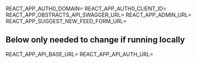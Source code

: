 REACT_APP_AUTH0_DOMAIN=
REACT_APP_AUTH0_CLIENT_ID=
REACT_APP_OBSTRACTS_API_SWAGGER_URL=
REACT_APP_ADMIN_URL=
REACT_APP_SUGGEST_NEW_FEED_FORM_URL=

## Below only needed to change if running locally

REACT_APP_API_BASE_URL=
REACT_APP_API_AUTH_URL=